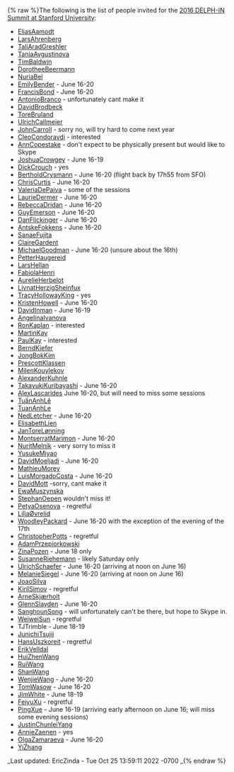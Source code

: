 {% raw %}The following is the list of people invited for the [2016 DELPH-IN
Summit at Stanford University](../StanfordTop):

- [EliasAamodt](/EliasAamodt)
- [LarsAhrenberg](/LarsAhrenberg)
- [TaliAradGreshler](https://blog.inductorsoftware.com/docsproto/tools/TaliAradGreshler)
- [TaniaAvgustinova](https://blog.inductorsoftware.com/docsproto/tools/TaniaAvgustinova)
- [TimBaldwin](https://blog.inductorsoftware.com/docsproto/tools/TimBaldwin)
- [DorotheeBeermann](/DorotheeBeermann)
- [NuriaBel](/NuriaBel)
- [EmilyBender](https://blog.inductorsoftware.com/docsproto/tools/EmilyBender) - June 16-20
- [FrancisBond](https://blog.inductorsoftware.com/docsproto/tools/FrancisBond) - June 16-20
- [AntonioBranco](https://blog.inductorsoftware.com/docsproto/tools/AntonioBranco) - unfortunately cant make it
- [DavidBrodbeck](/DavidBrodbeck)
- [ToreBruland](/ToreBruland)
- [UlrichCallmeier](/UlrichCallmeier)
- [JohnCarroll](https://blog.inductorsoftware.com/docsproto/tools/JohnCarroll) - sorry no, will try hard to come next
year
- [CleoCondoravdi](/CleoCondoravdi) - interested
- [AnnCopestake](https://blog.inductorsoftware.com/docsproto/tools/AnnCopestake) - don't expect to be physically present
but would like to Skype
- [JoshuaCrowgey](https://blog.inductorsoftware.com/docsproto/tools/JoshuaCrowgey) - June 16-19
- [DickCrouch](/DickCrouch) - yes
- [BertholdCrysmann](https://blog.inductorsoftware.com/docsproto/tools/BertholdCrysmann) - June 16-20 (flight back by
17h55 from SFO)
- [ChrisCurtis](https://blog.inductorsoftware.com/docsproto/tools/ChrisCurtis) - June 16-20
- [ValeriaDePaiva](/ValeriaDePaiva) - some of the sessions
- [LaurieDermer](/LaurieDermer) - June 16-20
- [RebeccaDridan](https://blog.inductorsoftware.com/docsproto/tools/RebeccaDridan) - June 16-20
- [GuyEmerson](https://blog.inductorsoftware.com/docsproto/tools/GuyEmerson) - June 16-20
- [DanFlickinger](https://blog.inductorsoftware.com/docsproto/tools/DanFlickinger) - June 16-20
- [AntskeFokkens](https://blog.inductorsoftware.com/docsproto/tools/AntskeFokkens) - June 16-20
- [SanaeFujita](/SanaeFujita)
- [ClaireGardent](/ClaireGardent)
- [MichaelGoodman](https://blog.inductorsoftware.com/docsproto/tools/MichaelGoodman) - June 16-20 (unsure about the
16th)
- [PetterHaugereid](https://blog.inductorsoftware.com/docsproto/tools/PetterHaugereid)
- [LarsHellan](/LarsHellan)
- [FabiolaHenri](/FabiolaHenri)
- [AurelieHerbelot](/AurelieHerbelot)
- [LivnatHerzigSheinfux](https://blog.inductorsoftware.com/docsproto/tools/LivnatHerzigSheinfux)
- [TracyHollowayKing](/TracyHollowayKing) - yes
- [KristenHowell](/KristenHowell) - June 16-20
- [DavidInman](/DavidInman) - June 16-19
- [AngelinaIvanova](https://blog.inductorsoftware.com/docsproto/tools/AngelinaIvanova)
- [RonKaplan](/RonKaplan) - interested
- [MartinKay](/MartinKay)
- [PaulKay](/PaulKay) - interested
- [BerndKiefer](https://blog.inductorsoftware.com/docsproto/tools/BerndKiefer)
- [JongBokKim](https://blog.inductorsoftware.com/docsproto/tools/JongBokKim)
- [PrescottKlassen](/PrescottKlassen)
- [MilenKouylekov](/MilenKouylekov)
- [AlexanderKuhnle](/AlexanderKuhnle)
- [TakayukiKuribayashi](/TakayukiKuribayashi) - June 16-20
- [AlexLascarides](https://blog.inductorsoftware.com/docsproto/tools/AlexLascarides) June 16-20, but will need to miss
some sessions
- [TuấnAnhLê](/Tu%E1%BA%A5nAnhL%C3%AA)
- [TuanAnhLe](https://blog.inductorsoftware.com/docsproto/tools/TuanAnhLe)
- [NedLetcher](https://blog.inductorsoftware.com/docsproto/tools/NedLetcher) - June 16-20
- [ElisabethLien](/ElisabethLien)
- [JanToreLønning](/JanToreL%C3%B8nning)
- [MontserratMarimon](/MontserratMarimon) - June 16-20
- [NuritMelnik](https://blog.inductorsoftware.com/docsproto/tools/NuritMelnik) - very sorry to miss it
- [YusukeMiyao](/YusukeMiyao)
- [DavidMoeljadi](https://blog.inductorsoftware.com/docsproto/tools/DavidMoeljadi) - June 16-20
- [MathieuMorey](/MathieuMorey)
- [LuisMorgadoCosta](https://blog.inductorsoftware.com/docsproto/tools/LuisMorgadoCosta) - June 16-20
- [DavidMott](https://blog.inductorsoftware.com/docsproto/tools/DavidMott) -sorry, cant make it
- [EwaMuszynska](/EwaMuszynska)
- [StephanOepen](https://blog.inductorsoftware.com/docsproto/tools/StephanOepen) wouldn't miss it!
- [PetyaOsenova](https://blog.inductorsoftware.com/docsproto/tools/PetyaOsenova) - regretful
- [LiljaØvrelid](/Lilja%C3%98vrelid)
- [WoodleyPackard](/WoodleyPackard) - June 16-20 with the exception of
the evening of the 17th
- [ChristopherPotts](/ChristopherPotts) - regretful
- [AdamPrzepiorkowski](/AdamPrzepiorkowski)
- [ZinaPozen](ZinaPozen) - June 18 only
- [SusanneRiehemann](/SusanneRiehemann) - likely Saturday only
- [UlrichSchaefer](https://blog.inductorsoftware.com/docsproto/tools/UlrichSchaefer) - June 16-20 (arriving at noon on
June 16)
- [MelanieSiegel](/MelanieSiegel) - June 16-20 (arriving at noon on
June 16)
- [JoaoSilva](https://blog.inductorsoftware.com/docsproto/tools/JoaoSilva)
- [KirilSimov](/KirilSimov) - regretful
- [ArneSkjærholt](/ArneSkj%C3%A6rholt)
- [GlennSlayden](https://blog.inductorsoftware.com/docsproto/tools/GlennSlayden) - June 16-20
- [SanghounSong](https://blog.inductorsoftware.com/docsproto/tools/SanghounSong) - will unfortunately can't be there,
but hope to Skype in.
- [WeiweiSun](WeiweiSun) - regretful
- TJTrimble - June 18-19
- [JunichiTsujii](/JunichiTsujii)
- [HansUszkoreit](https://blog.inductorsoftware.com/docsproto/tools/HansUszkoreit) - regretful
- [ErikVelldal](ErikVelldal)
- [HuiZhenWang](HuiZhenWang)
- [RuiWang](/RuiWang)
- [ShanWang](ShanWang)
- [WenjieWang](WenjieWang) - June 16-20
- [TomWasow](/TomWasow) - June 16-20
- [JimWhite](JimWhite) - June 18-19
- [FeiyuXu](FeiyuXu) - regretful
- [PingXue](/PingXue) - June 16-19 (arriving early afternoon on June
16; will miss some evening sessions)
- [JustinChunleiYang](https://blog.inductorsoftware.com/docsproto/tools/JustinChunleiYang)
- [AnnieZaenen](/AnnieZaenen) - yes
- [OlgaZamaraeva](https://blog.inductorsoftware.com/docsproto/tools/OlgaZamaraeva) - June 16-20
- [YiZhang](https://blog.inductorsoftware.com/docsproto/tools/YiZhang)

_Last updated: EricZinda - Tue Oct 25 13:59:11 2022 -0700
_{% endraw %}